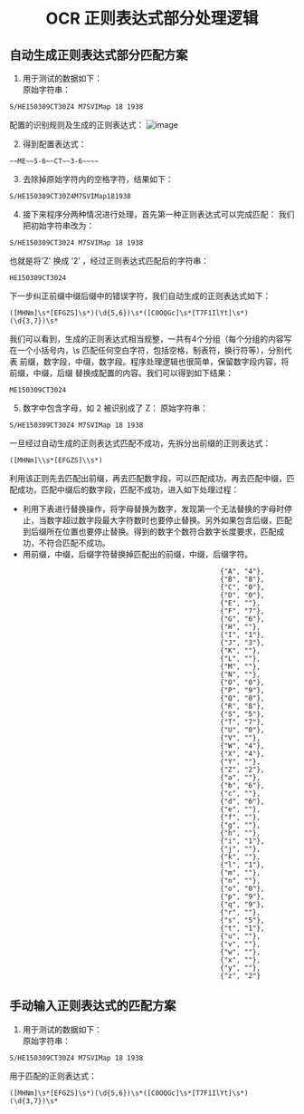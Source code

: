 # <center> OCR 正则表达式部分处理逻辑
## 自动生成正则表达式部分匹配方案

1. 用于测试的数据如下：  
原始字符串：
```
S/HE150309CT30Z4 M7SVIMap 18 1938
```

配置的识别规则及生成的正则表达式：
![image](https://wanyonggangdage.github.io/Images/22.PNG)  

2. 得到配置表达式：
```
~~ME~~5-6~~CT~~3-6~~~~
```   
3. 去除掉原始字符内的空格字符，结果如下：
```
S/HE150309CT30Z4M7SVIMap181938
```  
4. 接下来程序分两种情况进行处理，首先第一种正则表达式可以完成匹配：
我们把初始字符串改为：
```
S/HE150309CT3024 M7SVIMap 18 1938
```  
也就是将'Z' 换成 ‘2’ ，经过正则表达式匹配后的字符串：  
```
HE150309CT3024
```  
下一步纠正前缀中缀后缀中的错误字符，我们自动生成的正则表达式如下：
```
([MHNm]\s*[EFGZS]\s*)(\d{5,6})\s*([C0OQGc]\s*[T7F1IlYt]\s*)(\d{3,7})\s*
```  

我们可以看到，生成的正则表达式相当规整，一共有4个分组（每个分组的内容写在一个小括号内，\s 匹配任何空白字符，包括空格，制表符，换行符等），分别代表 前缀，数字段，中缀，数字段。程序处理逻辑也很简单，保留数字段内容，将前缀，中缀，后缀 替换成配置的内容。我们可以得到如下结果：
```
ME150309CT3024
``` 
5. 数字中包含字母，如 2 被识别成了 Z：
原始字符串：
```
S/HE150309CT30Z4 M7SVIMap 18 1938
```

一旦经过自动生成的正则表达式匹配不成功，先拆分出前缀的正则表达式：
```
([MHNm]\\s*[EFGZS]\\s*)
```  
利用该正则先去匹配出前缀，再去匹配数字段，可以匹配成功，再去匹配中缀，匹配成功，匹配中缀后的数字段，匹配不成功，进入如下处理过程：

- 利用下表进行替换操作，将字母替换为数字，发现第一个无法替换的字母时停止，当数字超过数字段最大字符数时也要停止替换。另外如果包含后缀，匹配到后缀所在位置也要停止替换。得到的数字个数符合数字长度要求，匹配成功，不符合匹配不成功。
- 用前缀，中缀，后缀字符替换掉匹配出的前缀，中缀，后缀字符。

```
                                                    {"A", "4"},
                                                    {"B", "8"},
                                                    {"C", "0"},
                                                    {"D", "0"},
                                                    {"E", ""},
                                                    {"F", "7"},
                                                    {"G", "6"},
                                                    {"H", ""},
                                                    {"I", "1"},
                                                    {"J", "3"},
                                                    {"K", ""},
                                                    {"L", ""},
                                                    {"M", ""},
                                                    {"N", ""},
                                                    {"O", "0"},
                                                    {"P", "9"},
                                                    {"Q", "0"},
                                                    {"R", "8"},
                                                    {"S", "5"},
                                                    {"T", "7"},
                                                    {"U", "0"},
                                                    {"V", ""},
                                                    {"W", "4"},
                                                    {"X", "4"},
                                                    {"Y", ""},
                                                    {"Z", "2"},
                                                    {"a", ""},
                                                    {"b", "6"},
                                                    {"c", ""},
                                                    {"d", "6"},
                                                    {"e", ""},
                                                    {"f", ""},
                                                    {"g", ""},
                                                    {"h", ""},
                                                    {"i", "1"},
                                                    {"j", ""},
                                                    {"k", ""},
                                                    {"l", "1"},
                                                    {"m", ""},
                                                    {"n", ""},
                                                    {"o", "0"},
                                                    {"p", "9"},
                                                    {"q", "9"},
                                                    {"r", ""},
                                                    {"s", "5"},
                                                    {"t", "1"},
                                                    {"u", ""},
                                                    {"v", ""},
                                                    {"w", ""},
                                                    {"x", ""},
                                                    {"y", ""},
                                                    {"z", "2"}
```  


## 手动输入正则表达式的匹配方案
1. 用于测试的数据如下：  
原始字符串：
```
S/HE150309CT30Z4 M7SVIMap 18 1938
```
用于匹配的正则表达式：
```
([MHNm]\s*[EFGZS]\s*)(\d{5,6})\s*([C0OQGc]\s*[T7F1IlYt]\s*)(\d{3,7})\s*
``` 